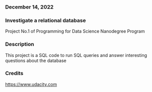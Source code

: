 ### December 14, 2022

### Investigate a relational database

Project No.1 of Programming for Data Science Nanodegree Program

### Description
This project is a SQL code to run SQL queries and answer interesting questions about the database

### Credits
https://www.udacity.com
